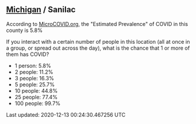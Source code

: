 
## [Michigan](/united-states/michigan) / Sanilac

According to [MicroCOVID.org](http://microcovid.org),
the "Estimated Prevalence" of COVID in this county is 5.8%

If you interact with a certain number of people in this location
(all at once in a group, or spread out across the day), what is the chance that
1 or more of them has COVID?

- 1 person: 5.8%
- 2 people: 11.2%
- 3 people: 16.3%
- 5 people: 25.7%
- 10 people: 44.8%
- 25 people: 77.4%
- 100 people: 99.7%

Last updated: 2020-12-13 00:24:30.467256 UTC
